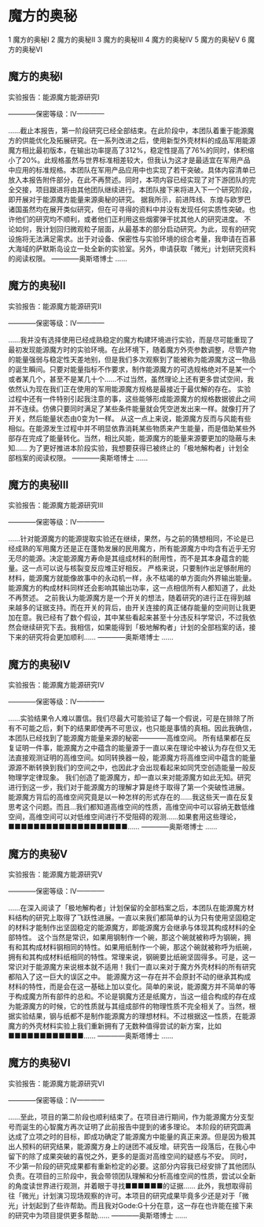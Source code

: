 # 魔方的奥秘

1 魔方的奥秘I
2 魔方的奥秘II
3 魔方的奥秘III
4 魔方的奥秘IV
5 魔方的奥秘V
6 魔方的奥秘VI

## 魔方的奥秘I

实验报告：能源魔方能源研究I

————保密等级：IV————

……截止本报告，第一阶段研究已经全部结束。在此阶段中，本团队着重于能源魔方的供能优化及拓展研究。在一系列改进之后，使用新型外壳材料的成品军用能源魔方相比最初版本，在输出功率提高了312%，稳定性提高了76%的同时，体积缩小了20%。此规格虽然与世界标准相差较大，但我认为这才是最适宜在军用产品中应用的标准规格。本团队在军用产品应用中也实现了若干突破。具体内容清单已放入本报告附件部分，在此不再赘述。同时，本项内容已经实现了对下游团队的完全交接，项目跟进将由其他团队继续进行。本团队接下来将进入下一个研究阶段，即开展对于能源魔方能量来源奥秘的研究。
据我所示，前进阵线、东煌与欧罗巴诸国虽然均在展开类似研究，但在可寻得的资料中并没有发现任何实质性突破。也许他们的研究均不顺利，或者他们正利用这些烟雾弹干扰其他人的研究进度。
不论如何，我计划回归微观粒子层面，从最基本的部分启动研究。为此，现有的研究设施将无法满足需求。出于对设备、保密性与实验环境的综合考量，我申请在百慕大海域的萨默斯岛设立一处全新的实验室。另外，申请获取「微光」计划研究资料的阅读权限。
————奥斯塔博士
……

## 魔方的奥秘II

实验报告：能源魔方能源研究II

————保密等级：IV————

……我并没有选择使用已经成熟稳定的魔方构建环境进行实验，而是尽可能重现了最初发现能源魔方时的实验环境。在此环境下，随着魔方外壳参数调整，尽管产物的能量强弱与稳定性天差地别，但是我们多次观察到了能被称为能源魔方这一物品的诞生瞬间。只要对能量指标不作要求，制作能源魔方的可选规格绝对不是某一个或者某几个，甚至不是某几十个……不过当然，虽然理论上还有更多尝试空间，我依然认为现在我们正在使用的军用能源魔方规格是最接近于最优解的存在。
实验过程中还有一件特别引起我注意的事，这些能够形成能源魔方的规格数据彼此之间并不连续。仿佛只要同时满足了某些条件能量就会凭空迸发出来一样。就像打开了开关，然后能量状态由0变为1一样。
从这一点上来说，能源魔方反而与风能有些相似。在能源发生过程中并不明显依靠消耗某些物质来产生能量，而是借助某些外部存在完成了能量转化。当然，相比风能，能源魔方的能量来源要更加的隐蔽与未知……
为了更好推进本阶段实验，我想要获得已被终止的「极地解构者」计划全部档案的阅读权限。
————奥斯塔博士
……

## 魔方的奥秘III

实验报告：能源魔方能源研究III

————保密等级：IV————

……针对能源魔方的能源提取实验还在继续，果然，与之前的猜想相同，不论是已经成熟的军用魔方还是正在蓬勃发展的民用魔方，所有能源魔方中均含有近乎无穷无尽的能源。决定能源魔方寿命是其组成材料的耐用性，而不是其本身蕴含的能量。这一点可以说与核裂变反应堆正好相反。
严格来说，只要制作出足够耐用的材料，能源魔方就能像故事中的永动机一样，永不枯竭的单方面向外界输出能量。能源魔方的构成材料同样还会影响其输出功率，这一点相信所有人都知道了，此处不再赘述。
之前我认为能源魔方是一个开关的想法，随着研究的进行正在得到越来越多的证据支持。而在开关的背后，由开关连接的真正储存能量的空间则让我更加在意。我已经有了数个假设，其中某些看起来甚至十分违反科学常识，不过我依然会继续研究下去。我相信，如果能得到「极地解构者」计划的全部档案的话，接下来的研究将会更加顺利……
————奥斯塔博士
……

## 魔方的奥秘IV

实验报告：能源魔方能源研究IV

————保密等级：IV————

……实验结果令人难以置信。我们尽最大可能验证了每一个假说，可是在排除了所有不可能之后，剩下的结果即使再不可思议，也只能是事情的真相。因此我确信，本团队已经找到了能源魔方能量来源的秘密————高维空间。
所有结果都在反复证明一件事，能源魔方之中蕴含的能量源于一直以来在理论中被认为存在但又无法直接观测证明的高维空间。如同转换器一般，能源魔方将高维空间中蕴含的能量源源不断转换到我们的空间之中，也因此才会出现看起来如同凭空创造能量一般反物理学定律现象。
我们创造了能源魔方，却一直以来对能源魔方如此无知。研究进行到这一步，我们对于能源魔方的理解才算是终于取得了第一个突破性进展。
能源魔方背后的高维空间究竟是以一种怎样的形式存在的……我这些天一直在反复思考这个问题。而且…我们都知道高维空间的性质，高维空间中可以容纳无数低维空间，高维空间可以对低维空间进行不受阻碍的观测……如果套用这些理论，■■■■■■■■■■■■■■■■■■■……
————奥斯塔博士
……

## 魔方的奥秘V

实验报告：能源魔方能源研究V

————保密等级：IV————

……在深入阅读了「极地解构者」计划保留的全部档案之后，本团队在能源魔方材料结构的研究上取得了飞跃性进展。一直以来我们都简单的认为只有使用坚固稳定的材料才能制作出坚固稳定的能源魔方，即能源魔方会继承与体现其构成材料的全部特性。
这个当然是常识，如果用钢制作一个碗，那这个碗就被称呼为钢碗，拥有和其构成材料钢相同的特性。如果用纸制作一个碗，那这个碗就被称呼为纸碗，拥有和其构成材料纸相同的特性。常理来说，钢碗要比纸碗坚固得多。可是，这一常识对于能源魔方来说根本就不适用！我们一直以来对于魔方外壳材料的所有研究都陷入了这一巨大的误区之中。
能源魔方这一存在并不会原封不动的继承其构成材料的特性，而是会在这一基础上加以变化。简单的来说，能源魔方并不简单的等于构成魔方所有部件的总和。不论是钢魔方还是纸魔方，当这一组合构成的存在成为能源魔方的时候，它的性质就与其组成部件的物理性质不完全相关了。当然，根据实验结果，钢与纸都不是制作能源魔方的理想材料。不过根据这一性质，在能源魔方的外壳材料实验上我们重新拥有了无数种值得尝试的新方案，比如■■■■■■■■■■■■……
————奥斯塔博士
……

## 魔方的奥秘VI

实验报告：能源魔方能源研究VI

————保密等级：IV————

……至此，项目的第二阶段也顺利结束了。在项目进行期间，作为能源魔方分支型号而诞生的心智魔方再次证明了此前报告中提到的诸多理论。
本阶段的研究圆满达成了立项之时的目标，即成功确定了能源魔方中能量的真正来源。但是因为极其出人预料的研究结果，能源魔方身上的谜团不减反增。研究告一段落后，在我心中留下的除了成果突破的喜悦之外，更多的是面对高维空间的疑惑与不安。
同时，不少第一阶段的研究成果都有重新检定的必要。这部分内容我已经安排了其他团队负责。在项目的三阶段中，我会带领团队理解和分析高维空间的性质，尝试以全新的角度读世界进行观测，并着眼于寻找■■■■■■的证据……
此外，我想取得前往「微光」计划演习现场观察的许可。本项目的研究成果毕竟多少还是对于「微光」计划起到了些许帮助。而且我对Gode:G十分在意，这一存在也许能在接下来的研究中为项目提供更多帮助……
————奥斯塔博士
……
